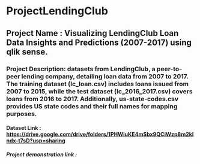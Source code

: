 # ProjectLendingClub
## Project Name : Visualizing LendingClub Loan Data Insights and Predictions (2007-2017) using qlik sense.
### Project Description: datasets from LendingClub, a peer-to-peer lending company, detailing loan data from 2007 to 2017. The training dataset (lc_loan.csv) includes loans issued from 2007 to 2015, while the test dataset (lc_2016_2017.csv) covers loans from 2016 to 2017. Additionally, us-state-codes.csv provides US state codes and their full names for mapping purposes.
#### Dataset Link : **https://drive.google.com/drive/folders/1PHWiuKE4mSbx9QCiWzp8m2kIndx-t7sD?usp=sharing**
##### Project demonstration link : 
